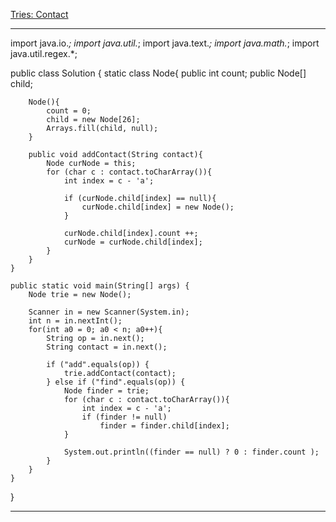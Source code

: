 [Tries: Contact](https://www.hackerrank.com/challenges/ctci-contacts/problem)


***
import java.io.*;
import java.util.*;
import java.text.*;
import java.math.*;
import java.util.regex.*;

public class Solution {
    static class Node{
        public int count;
        public Node[] child;

        Node(){
            count = 0;
            child = new Node[26];
            Arrays.fill(child, null);
        }

        public void addContact(String contact){
            Node curNode = this;
            for (char c : contact.toCharArray()){
                int index = c - 'a';

                if (curNode.child[index] == null){
                    curNode.child[index] = new Node();
                }

                curNode.child[index].count ++;
                curNode = curNode.child[index];
            }
        }
    }
    
    public static void main(String[] args) {
        Node trie = new Node();
        
        Scanner in = new Scanner(System.in);
        int n = in.nextInt();
        for(int a0 = 0; a0 < n; a0++){
            String op = in.next();
            String contact = in.next();
            
            if ("add".equals(op)) {
                trie.addContact(contact);
            } else if ("find".equals(op)) {
                Node finder = trie;
                for (char c : contact.toCharArray()){
                    int index = c - 'a';
                    if (finder != null)
                        finder = finder.child[index];
                }
                
                System.out.println((finder == null) ? 0 : finder.count );
            }
        }
    }
}
***